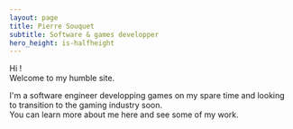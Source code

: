 ```yaml
---
layout: page
title: Pierre Souquet
subtitle: Software & games developper
hero_height: is-halfheight
---
```


Hi !  
Welcome to my humble site. 

I'm a software engineer developping games on my spare time and looking to transition to the gaming industry soon.  
You can learn more about me here and see some of my work.
